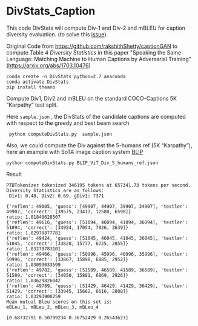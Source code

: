 # DivStats_Caption
This code DivStats will compute Div-1 and Div-2 and mBLEU for caption diversity evaluation. (to solve this [issue](https://github.com/rakshithShetty/captionGAN/issues/5)). 

Original Code from https://github.com/rakshithShetty/captionGAN to compute Table 4 _Diversity Statistics_ in this paper "Speaking the Same Language: Matching Machine to Human Captions by Adversarial Training" (https://arxiv.org/abs/1703.10476)


```
conda create -n DivStats python=2.7 anaconda
conda activate DivStats
pip install theano
```

 
Compute  Div1, Div2 and mBLEU on the standard COCO-Captions 5K “Karpathy” test split.


Here ``sample.json`` , the DivStats of the candidate captions are computed with respect to the greedy and best beam search 


 
 ```
  python computeDivStats.py  sample.json
 ```
Also, we could compute the Div against the 5-humans ref (5K “Karpathy”), here an example with SoTA image caption system [BLIP](https://arxiv.org/abs/2201.12086)

```
python computeDivStats.py BLIP_ViT_Div_5_humans_ref.json
```
Result 
```
PTBTokenizer tokenized 346195 tokens at 657341.73 tokens per second.
Diversity Statistics are as follows:
 Div1: 0.48, Div2: 0.69, gDiv1: 7371

{'reflen': 49005, 'guess': [49907, 44907, 39907, 34907], 'testlen': 49907, 'correct': [39575, 23417, 12580, 6598]}
ratio: 1.01840628507
{'reflen': 49616, 'guess': [51094, 46094, 41094, 36094], 'testlen': 51094, 'correct': [34954, 17054, 7826, 3639]}
ratio: 1.02978877781
{'reflen': 49424, 'guess': [51045, 46045, 41045, 36045], 'testlen': 51045, 'correct': [33828, 15777, 6725, 2855]}
ratio: 1.03279783101
{'reflen': 49466, 'guess': [50996, 45996, 40996, 35996], 'testlen': 50996, 'correct': [33867, 15898, 6885, 2952]}
ratio: 1.03093033599
{'reflen': 49782, 'guess': [51589, 46589, 41589, 36589], 'testlen': 51589, 'correct': [34050, 15881, 6869, 2926]}
ratio: 1.03629826042
{'reflen': 49789, 'guess': [51429, 46429, 41429, 36429], 'testlen': 51429, 'correct': [33945, 15662, 6616, 2808]}
ratio: 1.03293900259
Mean mutual Bleu scores on this set is:
mBLeu_1, mBLeu_2, mBLeu_3, mBLeu_4

[0.68732791 0.50799234 0.36752429 0.26543623]
```
